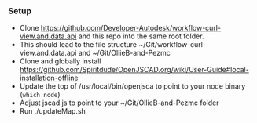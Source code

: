 ### Setup

- Clone https://github.com/Developer-Autodesk/workflow-curl-view.and.data.api and this repo into the same root folder.
- This should lead to the file structure ~/Git/workflow-curl-view.and.data.api and ~/Git/OllieB-and-Pezmc
- Clone and globally install https://github.com/Spiritdude/OpenJSCAD.org/wiki/User-Guide#local-installation-offline
- Update the top of /usr/local/bin/openjsca to point to your node binary (`which node`)
- Adjust jscad.js to point to your ~/Git/OllieB-and-Pezmc folder
- Run ./updateMap.sh